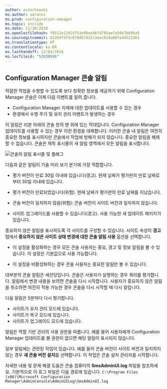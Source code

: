 ```yaml
---
author: aczechowski
ms.author: aaroncz
ms.prod: configuration-manager
ms.topic: include
ms.date: 11/30/2018
ms.openlocfilehash: f9512e11014753e90e4d6fd795aefa59b7b69ba5
ms.sourcegitcommit: 6126dfdf5c879db7d12c3eec019a88fa44521361
ms.translationtype: HT
ms.contentlocale: ko-KR
ms.lasthandoff: 12/04/2018
ms.locfileid: "52830596"
---
```

## <a name="bkmk_notify"></a> Configuration Manager 콘솔 알림
<!--1318035--> 적절한 작업을 수행할 수 있도록 보다 정확한 정보를 제공하기 위해 Configuration Manager 콘솔은 이제 다음 이벤트를 알려 줍니다.
- Configuration Manager 자체에 대한 업데이트를 사용할 수 있는 경우
- 환경에서 수명 주기 및 유지 관리 이벤트가 발생하는 경우

이 알림은 리본 아래의 콘솔 창의 맨 위에 있는 막대입니다. Configuration Manager 업데이트를 사용할 수 있는 경우 이전 환경을 대체합니다. 이러한 콘솔 내 알림은 여전히 중요한 정보를 표시하지만 콘솔에서 작업에 방해가 되지 않습니다. 중요한 알림을 해제할 수 없습니다. 콘솔은 제목 표시줄의 새 알림 영역에서 모든 알림을 표시합니다. 

![콘솔의 알림 표시줄 및 플래그](../../media/1318035-notify-eval-version-expired.png)

다음과 같은 알림이 기술 미리 보기 분기에 가장 적합합니다.  

- 평가 버전이 만료 30일 이내에 있습니다(경고). 현재 날짜가 평가판의 만료 날짜로부터 30일 이내에 있습니다.  

- 평가 버전이 만료되었습니다(위험). 현재 날짜가 평가판의 만료 날짜를 지났습니다.  

- 콘솔 버전이 일치하지 않음(위험): 콘솔 버전이 사이트 버전과 일치하지 않습니다.  

- 사이트 업그레이드를 사용할 수 있습니다(경고). 사용 가능한 새 업데이트 패키지가 있습니다.  


중요하지 않은 알림을 표시하도록 각 사이트를 구성할 수 있습니다. 사이트 속성의 **경고** 탭에서 **중요하지 않은 사이트 상태 변경에 대한 콘솔 알림 사용** 옵션을 선택합니다. 

- 이 설정을 활성화하는 경우 모든 콘솔 사용자는 중요, 경고 및 정보 알림을 볼 수 있습니다. 이 설정은 기본값으로 사용 가능합니다.  

- 이 설정을 비활성화하는 경우 콘솔 사용자는 중요한 알림만 볼 수 있습니다.  

대부분의 콘솔 알림은 세션당입니다. 콘솔은 사용자가 실행하는 경우 쿼리를 평가합니다. 알림에서 변경 내용을 보려면 콘솔을 다시 시작합니다. 사용자가 중요하지 않은 알림을 취소하면 여전히 적용 가능한 경우 콘솔을 다시 시작할 때 다시 알립니다. 

다음 알림은 5분마다 다시 평가합니다.
- 사이트가 유지 관리 모드에 있습니다.  
- 사이트가 복구 모드에 있습니다.  
- 사이트가 업그레이드 모드에 있습니다.  

알림은 역할 기반 관리의 사용 권한을 따릅니다. 예를 들어 사용자에게 Configuration Manager 업데이트를 볼 권한이 없으면 해당 알림이 표시되지 않습니다.

일부 알림에는 관련된 작업이 있습니다. 예를 들어 콘솔 버전이 사이트 버전과 일치하지 않는 경우 **새 콘솔 버전 설치**를 선택합니다. 이 작업은 콘솔 설치 관리자를 시작합니다. 

자세한 내용 및 문제 해결 도움은 콘솔 컴퓨터의 **SmsAdminUI.log** 파일을 참조하세요. 기본적으로 이 로그 파일은 다음 경로에 있습니다. `C:\Program Files (x86)\Microsoft Configuration Manager\AdminConsole\AdminUILog\SmsAdminUI.log`

